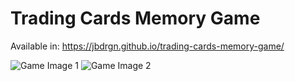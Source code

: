 # Trading Cards Memory Game

Available in: https://jbdrgn.github.io/trading-cards-memory-game/

![Game Image 1](https://jbdrgn.github.io/trading-cards-memory-game/img/readme_1.png)
![Game Image 2](https://jbdrgn.github.io/trading-cards-memory-game/img/readme_2.png)
